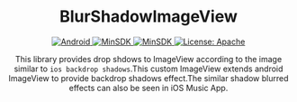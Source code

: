 
<p align="center">
<h1 align="center">BlurShadowImageView</h1>

<p align="center">
 <a href="https://angularjs.org">
    <img src="https://img.shields.io/badge/Platform-Android-yellow.svg?color=419466"
      alt="Android" />
  </a>
  
  <a href="https://developer.android.com/about/versions/android-4.0.html">
    <img src="https://img.shields.io/badge/MinSdk-14-blue.svg"
      alt="MinSDK" />
  </a>
  
  <a href="https://developer.android.com/about/versions/android-4.0.html">
    <img src="https://img.shields.io/github/repo-size/vivekverma007/ios-13-Calculators.svg?color=e91e63"
      alt="MinSDK" />
  </a>

<a href="https://opensource.org/licenses/Apache">
    <img src="https://img.shields.io/badge/License-MIT-blue.svg?color=E0872F"
      alt="License: Apache" />
  </a>
</p>
</p>

<p align="center">This library provides drop shdows to ImageView according to the image similar to <code>ios backdrop shadows</code>.This custom ImageView extends android ImageView to provide backdrop shadows effect.The similar shadow blurred effects can also be seen in iOS Music App.</p>
